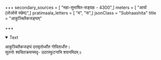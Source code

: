 +++
secondary_sources = [ "महा-सुभाषित-सङ्ग्रहः - 4300",]
meters = [ "आर्या (लोओसे स्छेम)",]
pratimaala_letters = [ "म", "स",]
jsonClass = "Subhaashita"
title = "आकुञ्चितैकजङ्घम्"

+++

<details open><summary>Text</summary>

आकुञ्चितैकजङ्घं दरावृतोर्ध्वोरु गोपितार्धोरु।  
सुतनोः श्वसितक्रमनमदृ- उदरस्फुटनाभि शयनमिदम्॥
</details>
